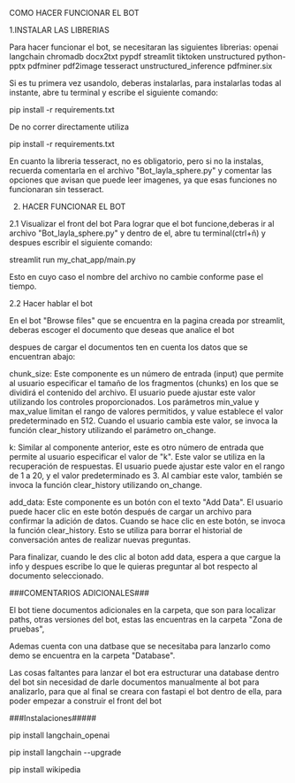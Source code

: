 COMO HACER FUNCIONAR EL BOT 

1.INSTALAR LAS LIBRERIAS

Para hacer funcionar el bot, se necesitaran las siguientes librerias:
openai
langchain 
chromadb
docx2txt
pypdf
streamlit
tiktoken
unstructured
python-pptx
pdfminer
pdf2image
tesseract
unstructured_inference
pdfminer.six

Si es tu primera vez usandolo, deberas instalarlas, para instalarlas todas al instante, abre tu terminal y escribe el siguiente comando:

pip install -r requirements.txt

De no correr directamente utiliza

pip install -r requirements.txt

En cuanto la libreria tesseract, no es obligatorio, pero si no la instalas, recuerda comentarla en el archivo "Bot_layla_sphere.py"
y comentar las opciones que avisan que puede leer imagenes, ya que esas funciones no funcionaran 
sin tesseract.



2. HACER FUNCIONAR EL BOT

2.1 Visualizar el front del bot
Para lograr que el bot funcione,deberas ir al archivo "Bot_layla_sphere.py" y dentro de el, 
abre tu terminal(ctrl+ñ) y despues escribir el siguiente comando:

streamlit run my_chat_app/main.py

Esto en cuyo caso el nombre del archivo no cambie conforme pase el tiempo.

2.2 Hacer hablar el bot

En el bot "Browse files" que se encuentra en la pagina creada por streamlit, deberas escoger el
documento que deseas que analice el bot 

despues de cargar el documentos ten en cuenta los datos que se encuentran abajo:

chunk_size: Este componente es un número de entrada (input) que permite al usuario especificar 
el tamaño de los fragmentos (chunks) en los que se dividirá el contenido del archivo. El usuario
puede ajustar este valor utilizando los controles proporcionados. Los parámetros min_value y 
max_value limitan el rango de valores permitidos, y value establece el valor predeterminado en 
512. Cuando el usuario cambia este valor, se invoca la función clear_history utilizando el 
parámetro on_change.

k: Similar al componente anterior, este es otro número de entrada que permite al usuario 
especificar el valor de "k". Este valor se utiliza en la recuperación de respuestas. El usuario
puede ajustar este valor en el rango de 1 a 20, y el valor predeterminado es 3. Al cambiar este
valor, también se invoca la función clear_history utilizando on_change.

add_data: Este componente es un botón con el texto "Add Data". El usuario puede hacer clic en 
este botón después de cargar un archivo para confirmar la adición de datos. Cuando se hace clic
en este botón, se invoca la función clear_history. Esto se utiliza para borrar el historial de
conversación antes de realizar nuevas preguntas.


Para finalizar, cuando le des clic al boton add data, espera a que cargue la info y despues
escribe lo que le quieras preguntar al bot respecto al documento seleccionado.

###COMENTARIOS ADICIONALES###

El bot tiene documentos adicionales en la carpeta, que son para localizar paths, otras versiones del bot, estas las encuentras en la carpeta "Zona de pruebas",

Ademas cuenta con una datbase que se necesitaba para lanzarlo como demo se encuentra en la carpeta "Database".


Las cosas faltantes para lanzar el bot era estructurar una database dentro del bot sin necesidad de darle documentos manualmente al bot para analizarlo, para que al final se creara con fastapi el bot dentro de ella, para poder empezar a construir el front del bot

###Instalaciones#####

pip install langchain_openai

pip install langchain --upgrade

pip install wikipedia
